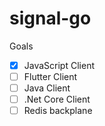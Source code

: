 # signal-go
Goals
- [x] JavaScript Client
- [ ] Flutter Client
- [ ] Java Client
- [ ] .Net Core Client
- [ ] Redis backplane
